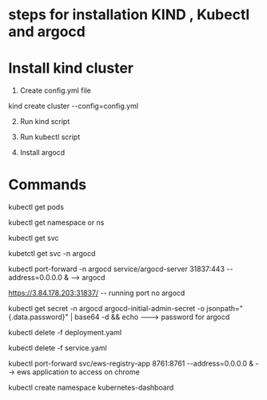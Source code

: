 # steps for installation KIND , Kubectl and argocd

# Install kind cluster

1. Create config.yml file

kind create cluster --config=config.yml

2. Run kind script

3. Run kubectl script

4. Install argocd 

# Commands

kubectl get pods

kubectl get namespace or ns

kubectl get svc

kubetctl get svc -n argocd


kubectl port-forward -n argocd service/argocd-server 31837:443 --address=0.0.0.0 & --> argocd


https://3.84.178.203:31837/ -- running port no argocd


kubectl get secret -n argocd argocd-initial-admin-secret -o jsonpath="{.data.password}" | base64 -d && echo   ---> password for argocd



kubectl delete -f deployment.yaml

kubectl delete -f service.yaml

kubectl port-forward svc/ews-registry-app 8761:8761 --address=0.0.0.0 & --> ews application to access on chrome
 

kubectl create namespace kubernetes-dashboard